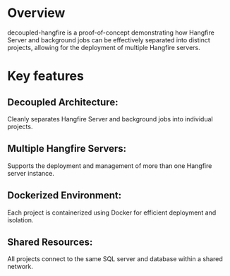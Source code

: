 # Overview
decoupled-hangfire is a proof-of-concept demonstrating how Hangfire Server and background jobs can be effectively separated into distinct projects, allowing for the deployment of multiple Hangfire servers.

# Key features

## Decoupled Architecture: 
Cleanly separates Hangfire Server and background jobs into individual projects.

## Multiple Hangfire Servers: 
Supports the deployment and management of more than one Hangfire server instance.

## Dockerized Environment: 
Each project is containerized using Docker for efficient deployment and isolation.

## Shared Resources: 
All projects connect to the same SQL server and database within a shared network.
